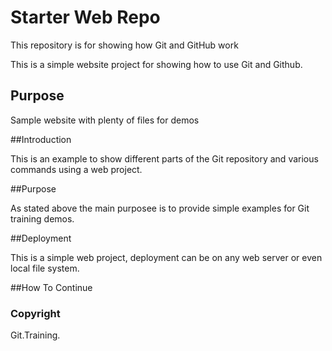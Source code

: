 # Starter Web Repo

This repository is for showing how Git and GitHub work

This is a simple website project for showing how to use Git and Github.

## Purpose

Sample website with plenty of files for demos

##Introduction

This is an example to show different parts of the Git repository and various commands using a web project.

##Purpose

As stated above the main purposee is to provide simple examples for Git training demos.

##Deployment

This is a simple web project, deployment can be on any web server or even local file system.

##How To Continue


### Copyright

Git.Training.
